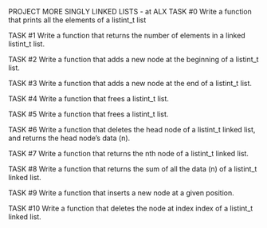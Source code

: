 PROJECT MORE SINGLY LINKED LISTS - at ALX
TASK #0 Write a function that prints all the elements of a listint_t list

TASK #1 Write a function that returns the number of elements in a linked listint_t list.

TASK #2 Write a function that adds a new node at the beginning of a listint_t list.

TASK #3 Write a function that adds a new node at the end of a listint_t list.

TASK #4 Write a function that frees a listint_t list.

TASK #5 Write a function that frees a listint_t list.

TASK #6 Write a function that deletes the head node of a listint_t linked list, and returns the head node’s data (n).

TASK #7 Write a function that returns the nth node of a listint_t linked list.

TASK #8 Write a function that returns the sum of all the data (n) of a listint_t linked list.

TASK #9 Write a function that inserts a new node at a given position.

TASK #10 Write a function that deletes the node at index index of a listint_t linked list.
